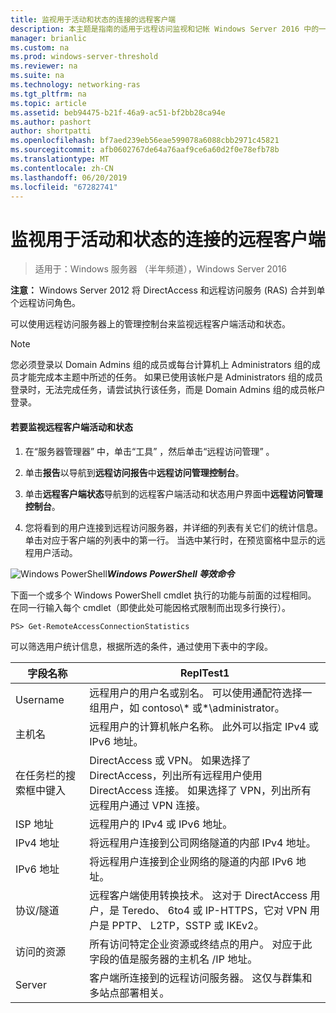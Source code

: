 ```yaml
---
title: 监视用于活动和状态的连接的远程客户端
description: 本主题是指南的适用于远程访问监视和记帐 Windows Server 2016 中的一部分。
manager: brianlic
ms.custom: na
ms.prod: windows-server-threshold
ms.reviewer: na
ms.suite: na
ms.technology: networking-ras
ms.tgt_pltfrm: na
ms.topic: article
ms.assetid: beb94475-b21f-46a9-ac51-bf2bb28ca94e
ms.author: pashort
author: shortpatti
ms.openlocfilehash: bf7aed239eb56eae599078a6088cbb2971c45821
ms.sourcegitcommit: afb0602767de64a76aaf9ce6a60d2f0e78efb78b
ms.translationtype: MT
ms.contentlocale: zh-CN
ms.lasthandoff: 06/20/2019
ms.locfileid: "67282741"
---
```

# <a name="monitor-connected-remote-clients-for-activity-and-status"></a>监视用于活动和状态的连接的远程客户端

>适用于：Windows 服务器 （半年频道），Windows Server 2016

**注意：** Windows Server 2012 将 DirectAccess 和远程访问服务 (RAS) 合并到单个远程访问角色。  
  
可以使用远程访问服务器上的管理控制台来监视远程客户端活动和状态。  
  
> [!NOTE]  
> 您必须登录以 Domain Admins 组的成员或每台计算机上 Administrators 组的成员才能完成本主题中所述的任务。 如果已使用该帐户是 Administrators 组的成员登录时，无法完成任务，请尝试执行该任务，而是 Domain Admins 组的成员帐户登录。  
  
#### <a name="to-monitor-remote-client-activity-and-status"></a>若要监视远程客户端活动和状态  
  
1.  在“服务器管理器”  中，单击“工具”  ，然后单击“远程访问管理”  。  
  
2.  单击**报告**以导航到**远程访问报告**中**远程访问管理控制台**。  
  
3.  单击**远程客户端状态**导航到的远程客户端活动和状态用户界面中**远程访问管理控制台**。  
  
4.  您将看到的用户连接到远程访问服务器，并详细的列表有关它们的统计信息。 单击对应于客户端的列表中的第一行。 当选中某行时，在预览窗格中显示的远程用户活动。  
  
![Windows PowerShell](../../../media/Monitor-connected-remote-clients-for-activity-and-status/PowerShellLogoSmall.gif)***<em>Windows PowerShell 等效命令</em>***  
  
下面一个或多个 Windows PowerShell cmdlet 执行的功能与前面的过程相同。 在同一行输入每个 cmdlet（即使此处可能因格式限制而出现多行换行）。  
  
```  
PS> Get-RemoteAccessConnectionStatistics  
```  
  
可以筛选用户统计信息，根据所选的条件，通过使用下表中的字段。  
  
|字段名称|ReplTest1|  
|-------|-----|  
|Username|远程用户的用户名或别名。 可以使用通配符选择一组用户，如 contoso\\* 或\*\administrator。|  
|主机名|远程用户的计算机帐户名称。 此外可以指定 IPv4 或 IPv6 地址。|  
|在任务栏的搜索框中键入|DirectAccess 或 VPN。 如果选择了 DirectAccess，列出所有远程用户使用 DirectAccess 连接。 如果选择了 VPN，列出所有远程用户通过 VPN 连接。|  
|ISP 地址|远程用户的 IPv4 或 IPv6 地址。|  
|IPv4 地址|将远程用户连接到公司网络隧道的内部 IPv4 地址。|  
|IPv6 地址|将远程用户连接到企业网络的隧道的内部 IPv6 地址。|  
|协议/隧道|远程客户端使用转换技术。 这对于 DirectAccess 用户，是 Teredo、 6to4 或 IP-HTTPS，它对 VPN 用户是 PPTP、 L2TP，SSTP 或 IKEv2。|  
|访问的资源|所有访问特定企业资源或终结点的用户。 对应于此字段的值是服务器的主机名 /IP 地址。|  
|Server|客户端所连接到的远程访问服务器。 这仅与群集和多站点部署相关。|  
  
  
  


